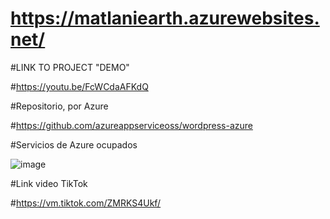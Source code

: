 # https://matlaniearth.azurewebsites.net/

#LINK TO PROJECT "DEMO"

#https://youtu.be/FcWCdaAFKdQ

#Repositorio, por Azure

#https://github.com/azureappserviceoss/wordpress-azure

#Servicios de Azure ocupados

![image](https://user-images.githubusercontent.com/91858100/135945888-17a586ba-d164-4a4c-b215-fbd89d15b7f4.png)

#Link video TikTok

#https://vm.tiktok.com/ZMRKS4Ukf/
